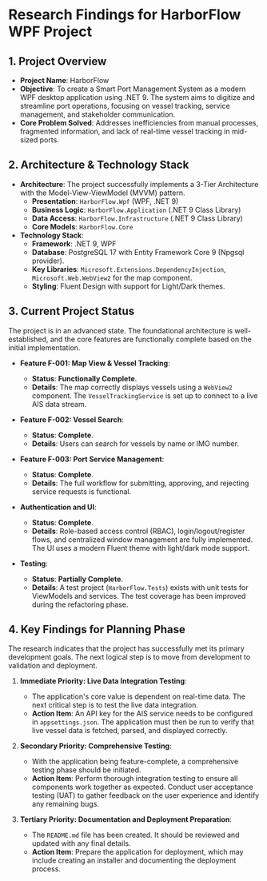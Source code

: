 # Research Findings for HarborFlow WPF Project

## 1. Project Overview

- **Project Name**: HarborFlow
- **Objective**: To create a Smart Port Management System as a modern WPF desktop application using .NET 9. The system aims to digitize and streamline port operations, focusing on vessel tracking, service management, and stakeholder communication.
- **Core Problem Solved**: Addresses inefficiencies from manual processes, fragmented information, and lack of real-time vessel tracking in mid-sized ports.

## 2. Architecture & Technology Stack

- **Architecture**: The project successfully implements a 3-Tier Architecture with the Model-View-ViewModel (MVVM) pattern.
    - **Presentation**: `HarborFlow.Wpf` (WPF, .NET 9)
    - **Business Logic**: `HarborFlow.Application` (.NET 9 Class Library)
    - **Data Access**: `HarborFlow.Infrastructure` (.NET 9 Class Library)
    - **Core Models**: `HarborFlow.Core`
- **Technology Stack**:
    - **Framework**: .NET 9, WPF
    - **Database**: PostgreSQL 17 with Entity Framework Core 9 (Npgsql provider).
    - **Key Libraries**: `Microsoft.Extensions.DependencyInjection`, `Microsoft.Web.WebView2` for the map component.
    - **Styling**: Fluent Design with support for Light/Dark themes.

## 3. Current Project Status

The project is in an advanced state. The foundational architecture is well-established, and the core features are functionally complete based on the initial implementation.

- **Feature F-001: Map View & Vessel Tracking**:
    - **Status**: **Functionally Complete**.
    - **Details**: The map correctly displays vessels using a `WebView2` component. The `VesselTrackingService` is set up to connect to a live AIS data stream.

- **Feature F-002: Vessel Search**:
    - **Status**: **Complete**.
    - **Details**: Users can search for vessels by name or IMO number.

- **Feature F-003: Port Service Management**:
    - **Status**: **Complete**.
    - **Details**: The full workflow for submitting, approving, and rejecting service requests is functional.

- **Authentication and UI**:
    - **Status**: **Complete**.
    - **Details**: Role-based access control (RBAC), login/logout/register flows, and centralized window management are fully implemented. The UI uses a modern Fluent theme with light/dark mode support.

- **Testing**:
    - **Status**: **Partially Complete**.
    - **Details**: A test project (`HarborFlow.Tests`) exists with unit tests for ViewModels and services. The test coverage has been improved during the refactoring phase.

## 4. Key Findings for Planning Phase

The research indicates that the project has successfully met its primary development goals. The next logical step is to move from development to validation and deployment.

1.  **Immediate Priority: Live Data Integration Testing**:
    - The application's core value is dependent on real-time data. The next critical step is to test the live data integration.
    - **Action Item**: An API key for the AIS service needs to be configured in `appsettings.json`. The application must then be run to verify that live vessel data is fetched, parsed, and displayed correctly.

2.  **Secondary Priority: Comprehensive Testing**:
    - With the application being feature-complete, a comprehensive testing phase should be initiated.
    - **Action Item**: Perform thorough integration testing to ensure all components work together as expected. Conduct user acceptance testing (UAT) to gather feedback on the user experience and identify any remaining bugs.

3.  **Tertiary Priority: Documentation and Deployment Preparation**:
    - The `README.md` file has been created. It should be reviewed and updated with any final details.
    - **Action Item**: Prepare the application for deployment, which may include creating an installer and documenting the deployment process.
